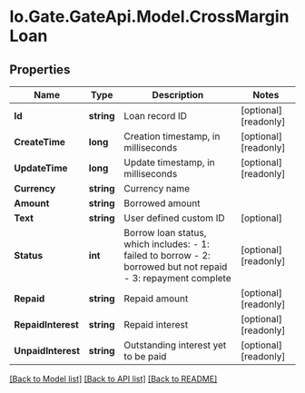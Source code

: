 
# Io.Gate.GateApi.Model.CrossMarginLoan

## Properties

Name | Type | Description | Notes
------------ | ------------- | ------------- | -------------
**Id** | **string** | Loan record ID | [optional] [readonly] 
**CreateTime** | **long** | Creation timestamp, in milliseconds | [optional] [readonly] 
**UpdateTime** | **long** | Update timestamp, in milliseconds | [optional] [readonly] 
**Currency** | **string** | Currency name | 
**Amount** | **string** | Borrowed amount | 
**Text** | **string** | User defined custom ID | [optional] 
**Status** | **int** | Borrow loan status, which includes:  - 1: failed to borrow - 2: borrowed but not repaid - 3: repayment complete | [optional] [readonly] 
**Repaid** | **string** | Repaid amount | [optional] [readonly] 
**RepaidInterest** | **string** | Repaid interest | [optional] [readonly] 
**UnpaidInterest** | **string** | Outstanding interest yet to be paid | [optional] [readonly] 

[[Back to Model list]](../README.md#documentation-for-models)
[[Back to API list]](../README.md#documentation-for-api-endpoints)
[[Back to README]](../README.md)
